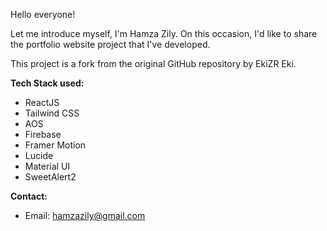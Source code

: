 Hello everyone!

Let me introduce myself, I'm Hamza Zily. On this occasion, I'd like to share the portfolio website project that I've developed.

This project is a fork from the original GitHub repository by EkiZR Eki.

**Tech Stack used:**
- ReactJS
- Tailwind CSS
- AOS
- Firebase
- Framer Motion
- Lucide
- Material UI
- SweetAlert2

**Contact:**
- Email: hamzazily@gmail.com

